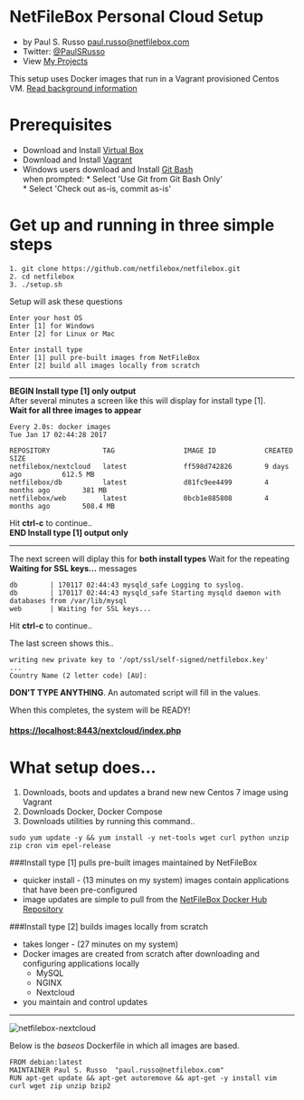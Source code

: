# NetFileBox Personal Cloud Setup
* by Paul S. Russo  paul.russo@netfilebox.com
* Twitter: [@PaulSRusso](https://twitter.com/@PaulSRusso)
* View [My Projects](https://paulsrusso.github.io)

This setup uses Docker images that run in a Vagrant provisioned Centos VM. [Read background information](https://paulsrusso.github.io/netfilebox)

# Prerequisites
* Download and Install <a href="https://www.virtualbox.org/wiki/Downloads" target="_blank">Virtual Box</a>
* Download and Install <a href="https://www.vagrantup.com/downloads.html" target="_blank">Vagrant</a>
* Windows users download and Install <a href="https://git-scm.com/downloads" target="_blank">Git Bash</a>   
    when prompted:
      * Select 'Use Git from Git Bash Only'   
      * Select 'Check out as-is, commit as-is'


# Get up and running in three simple steps 
```ShellSession
1. git clone https://github.com/netfilebox/netfilebox.git
2. cd netfilebox
3. ./setup.sh
```

Setup will ask these questions
```
Enter your host OS
Enter [1] for Windows 
Enter [2] for Linux or Mac 

Enter install type
Enter [1] pull pre-built images from NetFileBox
Enter [2] build all images locally from scratch 
```

---
**BEGIN Install type [1] only output**  
After several minutes a screen like this will display for install type [1].  
**Wait for all three images to appear**
```
Every 2.0s: docker images                                                                                                                                             Tue Jan 17 02:44:28 2017

REPOSITORY             TAG                 IMAGE ID            CREATED             SIZE
netfilebox/nextcloud   latest              ff598d742826        9 days ago          612.5 MB
netfilebox/db          latest              d81fc9ee4499        4 months ago        381 MB
netfilebox/web         latest              0bcb1e885808        4 months ago        508.4 MB
```
Hit **ctrl-c** to continue..  
**END Install type [1] output only** 

---
The next screen will diplay this for **both install types** Wait for the repeating **Waiting for SSL keys...** messages

```
db        | 170117 02:44:43 mysqld_safe Logging to syslog.
db        | 170117 02:44:43 mysqld_safe Starting mysqld daemon with databases from /var/lib/mysql
web       | Waiting for SSL keys...
```
Hit **ctrl-c** to continue..

The last screen shows this.. 
```
writing new private key to '/opt/ssl/self-signed/netfilebox.key'
...
Country Name (2 letter code) [AU]:
```
**DON'T TYPE ANYTHING**. An automated script will fill in the values.   

When this completes, the system will be READY!
#### [https://localhost:8443/nextcloud/index.php](https://localhost:8443/nextcloud/index.php)

# What setup does...
1. Downloads, boots and updates a brand new new Centos 7 image using Vagrant 
2. Downloads Docker, Docker Compose 
3. Downloads utilities by running this command.. 
```ShellSession
sudo yum update -y && yum install -y net-tools wget curl python unzip zip cron vim epel-release
```
###Install type [1] pulls pre-built images maintained by NetFileBox 
   * quicker install - (13 minutes on my system) images contain applications that have been pre-configured 
   * image updates are simple to pull from the [NetFileBox Docker Hub Repository](https://hub.docker.com/search/?q=netfilebox)  

###Install type [2] builds images locally from scratch 
   * takes longer - (27 minutes on my system)
   * Docker images are created from scratch after downloading and configuring applications locally 
     * MySQL
     * NGINX
     * Nextcloud
   * you maintain and control updates  

---
![netfilebox-nextcloud](https://paulsrusso.github.io/netfilebox/images/netfilebox-nextcloud.png)

Below is the *baseos* Dockerfile in which all images are based.
```
FROM debian:latest
MAINTAINER Paul S. Russo  "paul.russo@netfilebox.com"
RUN apt-get update && apt-get autoremove && apt-get -y install vim curl wget zip unzip bzip2
```
